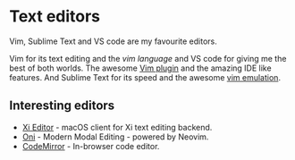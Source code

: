 # Text editors
Vim, Sublime Text and VS code are my favourite editors.

Vim for its text editing and the _vim language_ and VS code for giving me the best of both worlds. The awesome [Vim plugin](https://github.com/VSCodeVim/Vim) and the amazing IDE like features. And Sublime Text for its speed and the awesome [vim emulation](https://github.com/guillermooo/Six).

## Interesting editors
- [Xi Editor](https://github.com/google/xi-mac) - macOS client for Xi text editing backend.
- [Oni](htOtps://github.com/onivim/oni) - Modern Modal Editing - powered by Neovim.
- [CodeMirror](http://codemirror.net/) - In-browser code editor.